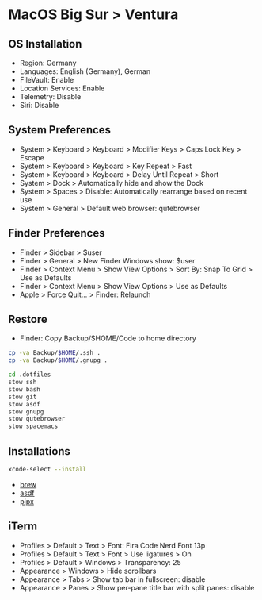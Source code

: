 # MacOS Big Sur > Ventura

## OS Installation

- Region: Germany
- Languages: English (Germany), German
- FileVault: Enable
- Location Services: Enable
- Telemetry: Disable
- Siri: Disable

## System Preferences

- System > Keyboard > Keyboard > Modifier Keys > Caps Lock Key > Escape
- System > Keyboard > Keyboard > Key Repeat > Fast
- System > Keyboard > Keyboard > Delay Until Repeat > Short
- System > Dock > Automatically hide and show the Dock
- System > Spaces > Disable: Automatically rearrange based on recent use
- System > General > Default web browser: qutebrowser

## Finder Preferences

- Finder > Sidebar > $user
- Finder > General > New Finder Windows show: $user
- Finder > Context Menu > Show View Options > Sort By: Snap To Grid > Use as Defaults
- Finder > Context Menu > Show View Options > Use as Defaults
- Apple > Force Quit... > Finder: Relaunch

## Restore

- Finder: Copy Backup/$HOME/Code to home directory

```sh
cp -va Backup/$HOME/.ssh .
cp -va Backup/$HOME/.gnupg .

cd .dotfiles
stow ssh
stow bash
stow git
stow asdf
stow gnupg
stow qutebrowser
stow spacemacs
```

## Installations

```sh
xcode-select --install
```

- [brew](brew.md)
- [asdf](asdf.md)
- [pipx](pipx.md)

## iTerm

- Profiles > Default > Text > Font: Fira Code Nerd Font 13p
- Profiles > Default > Text > Font > Use ligatures > On
- Profiles > Default > Windows > Transparency: 25
- Appearance > Windows > Hide scrollbars
- Appearance > Tabs > Show tab bar in fullscreen: disable
- Appearance > Panes > Show per-pane title bar with split panes: disable
